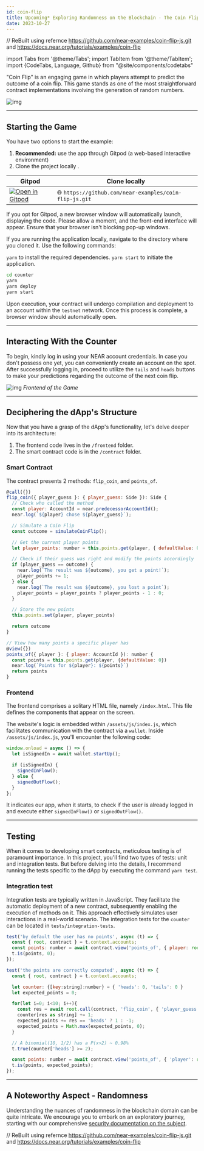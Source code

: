 ```yaml
---
id: coin-flip
title: Upcoming* Exploring Randomness on the Blockchain - The Coin Flip Game
date: 2023-10-27
---
```


// ReBuilt using refernce https://github.com/near-examples/coin-flip-js.git and https://docs.near.org/tutorials/examples/coin-flip 

import Tabs from '@theme/Tabs';
import TabItem from '@theme/TabItem';
import {CodeTabs, Language, Github} from "@site/components/codetabs"

"Coin Flip" is an engaging game in which players attempt to predict the outcome of a coin flip. This game stands as one of the most straightforward contract implementations involving the generation of random numbers.

![img](/docs/assets/examples/coin-flip.png)

---
## Starting the Game
You have two options to start the example:
1. **Recommended:** use the app through Gitpod (a web-based interactive environment)
2. Clone the project locally .


<Tabs className="language-tabs" groupId="code-tabs">
  <TabItem value="🌐 JavaScript">

| Gitpod                                                                                                                                                            | Clone locally                                          |
| ----------------------------------------------------------------------------------------------------------------------------------------------------------------- | -----------------------------------------------------  |
| <a href="https://gitpod.io/#https://github.com/near-examples/coin-flip-js.git"><img src="https://gitpod.io/button/open-in-gitpod.svg" alt="Open in Gitpod" /></a> | 🌐 `https://github.com/near-examples/coin-flip-js.git` |

  </TabItem>

</Tabs>

If you opt for Gitpod, a new browser window will automatically launch, displaying the code. Please allow a moment, and the front-end interface will appear. Ensure that your browser isn't blocking pop-up windows.

If you are running the application locally, navigate to the directory where you cloned it. Use the following commands:

`yarn` to install the required dependencies.
`yarn start` to initiate the application.

```bash
cd counter
yarn
yarn deploy
yarn start
```
Upon execution, your contract will undergo compilation and deployment to an account within the `testnet` network. Once this process is complete, a browser window should automatically open.

---
## Interacting With the Counter

To begin, kindly log in using your NEAR account credentials. In case you don't possess one yet, you can conveniently create an account on the spot. After successfully logging in, proceed to utilize the `tails` and `heads` buttons to make your predictions regarding the outcome of the next coin flip.

![img](/docs/assets/examples/coin-flip.png)
*Frontend of the Game*

---

## Deciphering the dApp's Structure

Now that you have a grasp of the dApp's functionality, let's delve deeper into its architecture:

1. The frontend code lives in the `/frontend` folder.
2. The smart contract code is in the `/contract` folder.

### Smart Contract
The contract presents 2 methods: `flip_coin`, and `points_of`.

```js
@call({})
flip_coin({ player_guess }: { player_guess: Side }): Side {
  // Check who called the method
  const player: AccountId = near.predecessorAccountId();
  near.log(`${player} chose ${player_guess}`);

  // Simulate a Coin Flip
  const outcome = simulateCoinFlip();

  // Get the current player points
  let player_points: number = this.points.get(player, { defaultValue: 0 })

  // Check if their guess was right and modify the points accordingly
  if (player_guess == outcome) {
    near.log(`The result was ${outcome}, you get a point!`);
    player_points += 1;
  } else {
    near.log(`The result was ${outcome}, you lost a point`);
    player_points = player_points ? player_points - 1 : 0;
  }

  // Store the new points
  this.points.set(player, player_points)

  return outcome
}

// View how many points a specific player has
@view({})
points_of({ player }: { player: AccountId }): number {
  const points = this.points.get(player, {defaultValue: 0})
  near.log(`Points for ${player}: ${points}`)
  return points
}
```

### Frontend
The frontend comprises a solitary HTML file, namely `/index.html`. This file defines the components that appear on the screen.

The website's logic is embedded within `/assets/js/index.js`, which facilitates communication with the contract via a `wallet`. Inside `/assets/js/index.js`, you'll encounter the following code:

```js
window.onload = async () => {
  let isSignedIn = await wallet.startUp();

  if (isSignedIn) {
    signedInFlow();
  } else {
    signedOutFlow();
  }
};
```

It indicates our app, when it starts, to check if the user is already logged in and execute either `signedInFlow()` or `signedOutFlow()`.

---

## Testing

When it comes to developing smart contracts, meticulous testing is of paramount importance. In this project, you'll find two types of tests: unit and integration tests. But before delving into the details, I recommend running the tests specific to the dApp by executing the command `yarn test`.

### Integration test

Integration tests are typically written in JavaScript. They facilitate the automatic deployment of a new contract, subsequently enabling the execution of methods on it. This approach effectively simulates user interactions in a real-world scenario. The integration tests for the `counter` can be located in `tests/integration-tests`.

```js
test('by default the user has no points', async (t) => {
  const { root, contract } = t.context.accounts;
  const points: number = await contract.view('points_of', { player: root.accountId });
  t.is(points, 0);
});

test('the points are correctly computed', async (t) => {
  const { root, contract } = t.context.accounts;

  let counter: {[key:string]:number} = { 'heads': 0, 'tails': 0 }
  let expected_points = 0;

  for(let i=0; i<10; i++){
    const res = await root.call(contract, 'flip_coin', { 'player_guess': 'heads' })
    counter[res as string] += 1;
    expected_points += res == 'heads' ? 1 : -1;
    expected_points = Math.max(expected_points, 0);
  }

  // A binomial(10, 1/2) has a P(x>2) ~ 0.98%
  t.true(counter['heads'] >= 2);

  const points: number = await contract.view('points_of', { 'player': root.accountId });
  t.is(points, expected_points);
});
```

---

## A Noteworthy Aspect - Randomness

Understanding the nuances of randomness in the blockchain domain can be quite intricate. We encourage you to embark on an exploratory journey, starting with our comprehensive [security documentation on the subject](../../2.develop/contracts/security/random.md).

// ReBuilt using refernce https://github.com/near-examples/coin-flip-js.git and https://docs.near.org/tutorials/examples/coin-flip 